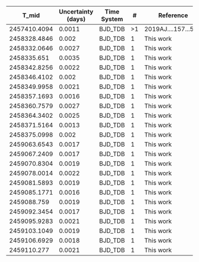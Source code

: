 |T_mid|Uncertainty (days)           |Time System|#                                            |Reference                           |
|-----|-----------------------------|-----------|---------------------------------------------|------------------------------------|
|2457410.4094|0.0011                       |BJD_TDB    |>1                                           |2019AJ....157...55H                 |
|2458328.4846|0.002                        |BJD_TDB    |1                                            |This work                           |
|2458332.0646|0.0027                       |BJD_TDB    |1                                            |This work                           |
|2458335.651|0.0035                       |BJD_TDB    |1                                            |This work                           |
|2458342.8256|0.0022                       |BJD_TDB    |1                                            |This work                           |
|2458346.4102|0.002                        |BJD_TDB    |1                                            |This work                           |
|2458349.9958|0.0021                       |BJD_TDB    |1                                            |This work                           |
|2458357.1693|0.0016                       |BJD_TDB    |1                                            |This work                           |
|2458360.7579|0.0027                       |BJD_TDB    |1                                            |This work                           |
|2458364.3402|0.0025                       |BJD_TDB    |1                                            |This work                           |
|2458371.5164|0.0013                       |BJD_TDB    |1                                            |This work                           |
|2458375.0998|0.002                        |BJD_TDB    |1                                            |This work                           |
|2459063.6543|0.0017                       |BJD_TDB    |1                                            |This work                           |
|2459067.2409|0.0017                       |BJD_TDB    |1                                            |This work                           |
|2459070.8304|0.0019                       |BJD_TDB    |1                                            |This work                           |
|2459078.0014|0.0022                       |BJD_TDB    |1                                            |This work                           |
|2459081.5893|0.0019                       |BJD_TDB    |1                                            |This work                           |
|2459085.1771|0.0016                       |BJD_TDB    |1                                            |This work                           |
|2459088.759|0.0019                       |BJD_TDB    |1                                            |This work                           |
|2459092.3454|0.0017                       |BJD_TDB    |1                                            |This work                           |
|2459095.9283|0.0021                       |BJD_TDB    |1                                            |This work                           |
|2459103.1049|0.0019                       |BJD_TDB    |1                                            |This work                           |
|2459106.6929|0.0018                       |BJD_TDB    |1                                            |This work                           |
|2459110.277|0.0021                       |BJD_TDB    |1                                            |This work                           |
